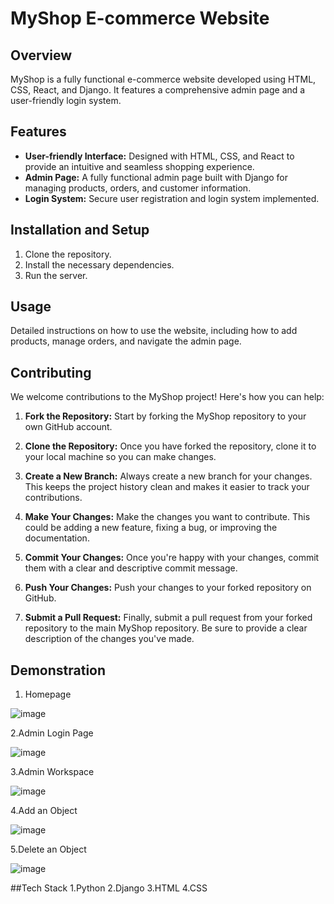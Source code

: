 # MyShop E-commerce Website

## Overview
MyShop is a fully functional e-commerce website developed using HTML, CSS, React, and Django. It features a comprehensive admin page and a user-friendly login system.

## Features
- **User-friendly Interface:** Designed with HTML, CSS, and React to provide an intuitive and seamless shopping experience.
- **Admin Page:** A fully functional admin page built with Django for managing products, orders, and customer information.
- **Login System:** Secure user registration and login system implemented.

## Installation and Setup
1. Clone the repository.
2. Install the necessary dependencies.
3. Run the server.

## Usage
Detailed instructions on how to use the website, including how to add products, manage orders, and navigate the admin page.

## Contributing

We welcome contributions to the MyShop project! Here's how you can help:

1. **Fork the Repository:** Start by forking the MyShop repository to your own GitHub account.

2. **Clone the Repository:** Once you have forked the repository, clone it to your local machine so you can make changes.

3. **Create a New Branch:** Always create a new branch for your changes. This keeps the project history clean and makes it easier to track your contributions.

4. **Make Your Changes:** Make the changes you want to contribute. This could be adding a new feature, fixing a bug, or improving the documentation.

5. **Commit Your Changes:** Once you're happy with your changes, commit them with a clear and descriptive commit message.

6. **Push Your Changes:** Push your changes to your forked repository on GitHub.

7. **Submit a Pull Request:** Finally, submit a pull request from your forked repository to the main MyShop repository. Be sure to provide a clear description of the changes you've made.

## Demonstration
1. Homepage

![image](https://github.com/Rhythm-2829/MyShop/assets/141955301/bddc67b9-299c-446c-8f79-4d8cfffd27f7)

2.Admin Login Page

![image](https://github.com/Rhythm-2829/MyShop/assets/141955301/903ee52d-0936-479c-97b5-6eeb95911c8e)

3.Admin Workspace

![image](https://github.com/Rhythm-2829/MyShop/assets/141955301/6abd3f5f-1d90-4d6b-91cf-69fe0d9d91aa)

4.Add an Object

![image](https://github.com/Rhythm-2829/MyShop/assets/141955301/87b54d94-a150-4910-94aa-145bfd87b79f)

5.Delete an Object

![image](https://github.com/Rhythm-2829/MyShop/assets/141955301/0562e7af-d465-4805-9588-754c330654d2)

##Tech Stack
1.Python
2.Django
3.HTML
4.CSS





